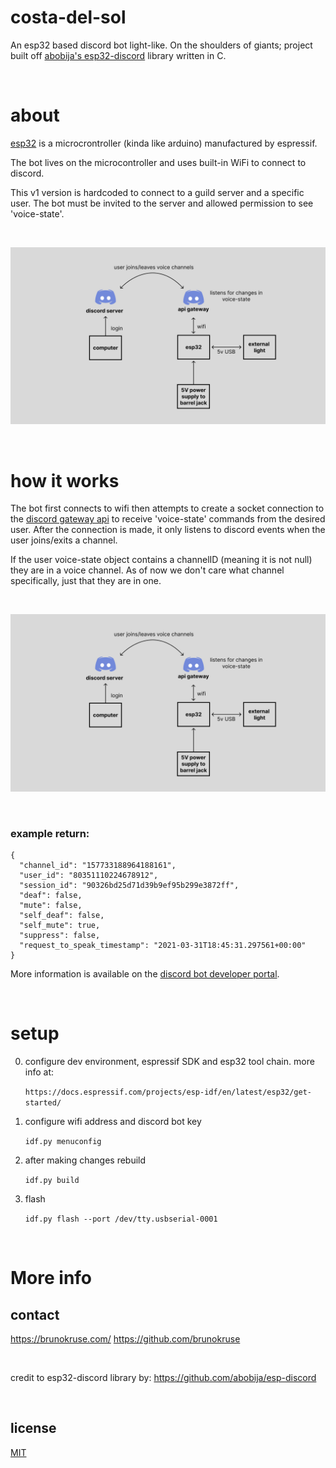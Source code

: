 # costa-del-sol

An esp32 based discord bot light-like. On the shoulders of giants; project built off [abobija's esp32-discord](https://github.com/abobija/esp-discord) library written in C.

<br>

# about
[esp32](https://www.espressif.com/en/products/modules/esp32) is a microcrontroller (kinda like arduino) manufactured by espressif.

The bot lives on the microcontroller and uses built-in WiFi to connect to discord.

This v1 version is hardcoded to connect to a guild server and a specific user. The bot must be invited to the server and allowed permission to see 'voice-state'. 

<br>

![build](https://raw.githubusercontent.com/brunokruse/costa-del-sol/main/img/chart.png?token=GHSAT0AAAAAABZSZ3OOUHTPB4J2OEOG4YQ2Y2EPERA)

<br>

#  how it works

The bot first connects to wifi then attempts to create a socket connection to the [discord gateway api](https://discord.com/developers/docs/topics/gateway) to receive 'voice-state' commands from the desired user. After the connection is made, it only listens to discord events when the user joins/exits a channel.

If the user voice-state object contains a channelID (meaning it is not null) they are in a voice channel. As of now we don't care what channel specifically, just that they are in one.

<br>

![flow-chart](https://raw.githubusercontent.com/brunokruse/costa-del-sol/main/img/chart.png?token=GHSAT0AAAAAABZSZ3OOUHTPB4J2OEOG4YQ2Y2EPERA)

<br>

### example return:
```
{
  "channel_id": "157733188964188161",
  "user_id": "80351110224678912",
  "session_id": "90326bd25d71d39b9ef95b299e3872ff",
  "deaf": false,
  "mute": false,
  "self_deaf": false,
  "self_mute": true,
  "suppress": false,
  "request_to_speak_timestamp": "2021-03-31T18:45:31.297561+00:00"
}
```

More information is available on the [discord bot developer portal](https://discord.com/developers/docs/intro). 

<br>

# setup

0. configure dev environment, espressif SDK and esp32 tool chain. more info at:

    `https://docs.espressif.com/projects/esp-idf/en/latest/esp32/get-started/`


1. configure wifi address and discord bot key

    `idf.py menuconfig`


2. after making changes rebuild

    `idf.py build`

3. flash

    `idf.py flash --port /dev/tty.usbserial-0001`

<br>

# More info

## contact
https://brunokruse.com/
https://github.com/brunokruse

<br>

credit to esp32-discord library by:
https://github.com/abobija/esp-discord

<br>

## license
[MIT](https://opensource.org/licenses/MIT)

